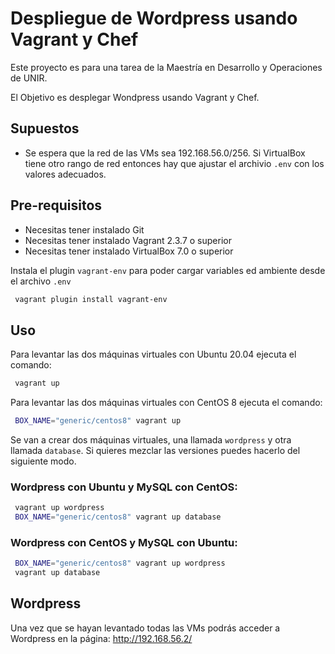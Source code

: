 # Despliegue de Wordpress usando Vagrant y Chef

Este proyecto es para una tarea de la Maestría en Desarrollo y Operaciones de UNIR.

El Objetivo es desplegar Wondpress usando Vagrant y Chef.

## Supuestos

- Se espera que la red de las VMs sea 192.168.56.0/256. Si VirtualBox tiene otro rango de red entonces hay que ajustar el archivio `.env` con los valores adecuados.

## Pre-requisitos

- Necesitas tener instalado Git
- Necesitas tener instalado Vagrant 2.3.7 o superior
- Necesitas tener instalado VirtualBox 7.0 o superior

Instala el plugin `vagrant-env` para poder cargar variables ed ambiente desde el archivo `.env`

```bash
 vagrant plugin install vagrant-env
```

## Uso

Para levantar las dos máquinas virtuales con Ubuntu 20.04 ejecuta el comando:

```bash
 vagrant up
```

Para levantar las dos máquinas virtuales con CentOS 8 ejecuta el comando:

```bash
 BOX_NAME="generic/centos8" vagrant up
```

Se van a crear dos máquinas virtuales, una llamada `wordpress` y otra llamada `database`.
Si quieres mezclar las versiones puedes hacerlo del siguiente modo.

### Wordpress con Ubuntu y MySQL con CentOS:

```bash
 vagrant up wordpress
 BOX_NAME="generic/centos8" vagrant up database
```

### Wordpress con CentOS y MySQL con Ubuntu:

```bash
 BOX_NAME="generic/centos8" vagrant up wordpress
 vagrant up database
```

## Wordpress

Una vez que se hayan levantado todas las VMs podrás acceder a Wordpress en la página: http://192.168.56.2/
